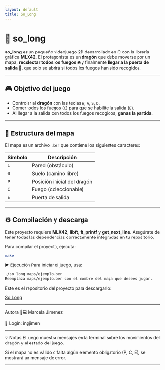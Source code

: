 ```yaml
---
layout: default
title: So_Long
---
```


# 🐉 so_long

**so_long** es un pequeño videojuego 2D desarrollado en C con la librería gráfica **MLX42**. El protagonista es un **dragón** que debe moverse por un mapa, **recolectar todos los fuegos 🔥** y finalmente **llegar a la puerta de salida 🚪**, que solo se abrirá si todos los fuegos han sido recogidos.

---

## 🎮 Objetivo del juego

- Controlar al **dragón** con las teclas `W`, `A`, `S`, `D`.
- Comer todos los fuegos (`C`) para que se habilite la salida (`E`).
- Al llegar a la salida con todos los fuegos recogidos, **ganas la partida**.

---

## 🧩 Estructura del mapa

El mapa es un archivo `.ber` que contiene los siguientes caracteres:

| Símbolo | Descripción                  |
|---------|------------------------------|
| `1`     | Pared (obstáculo)            |
| `0`     | Suelo (camino libre)         |
| `P`     | Posición inicial del dragón  |
| `C`     | Fuego (coleccionable)        |
| `E`     | Puerta de salida             |

---

## ⚙️ Compilación y descarga

Este proyecto requiere **MLX42**, **libft**, **ft_printf** y **get_next_line**. Asegúrate de tener todas las dependencias correctamente integradas en tu repositorio.

Para compilar el proyecto, ejecuta:

```bash
make
```

▶️ Ejecución
Para iniciar el juego, usa:

```bash
./so_long maps/ejemplo.ber
Reemplaza maps/ejemplo.ber con el nombre del mapa que desees jugar.
```

Este es el repositorio del proyecto para descargarlo:

[So Long](https://github.com/MarcelaJI/so_long)

---

Autora 👩💻 
Marcela Jimenez

📛 Login: ingjimen

___


💡 Notas
El juego muestra mensajes en la terminal sobre los movimientos del dragón y el estado del juego.

Si el mapa no es válido o falta algún elemento obligatorio (P, C, E), se mostrará un mensaje de error.

---

